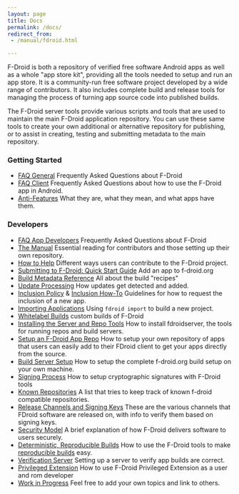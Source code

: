 ```yaml
---
layout: page
title: Docs
permalink: /docs/
redirect_from:
 - /manual/fdroid.html

---
```


F-Droid is both a repository of verified free software Android apps as
well as a whole "app store kit", providing all the tools needed to
setup and run an app store. It is a community-run free software
project developed by a wide range of contributors. It also includes
complete build and release tools for managing the process of turning
app source code into published builds.

The F-Droid server tools provide various scripts and tools that are used
to maintain the main F-Droid application repository. You can use these
same tools to create your own additional or alternative repository for
publishing, or to assist in creating, testing and submitting metadata to
the main repository.


### Getting Started

* [FAQ General](FAQ_-_General) Frequently Asked Questions about F-Droid
* [FAQ Client](FAQ_-_Client) Frequently Asked Questions about how to use the F-Droid app in Android.
* [Anti-Features](https://f-droid.org/wiki/page/Antifeatures) What they are, what they mean, and what apps have them.


### Developers

* [FAQ App Developers](FAQ_-_App_Developers) Frequently Asked Questions about F-Droid
* [The Manual](../manual/) Essential reading for contributors and those setting up their own repository.
* [How to Help](How_to_Help) Different ways users can contribute to the F-Droid project.
* [Submitting to F-Droid: Quick Start Guide](Submitting_to_F-Droid_Quick_Start_Guide) Add an app to f-droid.org
* [Build Metadata Reference](Build_Metadata_Reference) All about the build "recipes"
* [Update Processing](Update_Processing) How updates get detected and added.
* [Inclusion Policy](Inclusion_Policy) & [Inclusion How-To](Inclusion_How-To)  Guidelines for how to request the inclusion of a new app.
* [Importing Applications](Importing_Applications) Using `fdroid import` to build a new project.
* [Whitelabel Builds](Whitelabel_Builds) custom builds of F-Droid
* [Installing the Server and Repo Tools](Installing_the_Server_and_Repo_Tools) How to install fdroidserver, the tools for running repos and build servers.
* [Setup an F-Droid App Repo](Setup_an_F-Droid_App_Repo) How to setup your own repository of apps that users can easily add to their FDroid client to get your apps directly from the source.
* [Build Server Setup](Build_Server_Setup) How to setup the complete f-droid.org build setup on your own machine.
* [Signing Process](Signing_Process) How to setup cryptographic signatures with F-Droid tools
* [Known Repositories](https://f-droid.org/wiki/page/Known_Repositories) A list that tries to keep track of known f-droid compatible repositories.
* [Release Channels and Signing Keys](Release_Channels_and_Signing_Keys) These are the various channels that FDroid software are released on, with info to verify them based on signing keys.
* [Security Model](Security_Model) A brief explanation of how F-Droid delivers software to users securely.
* [Deterministic, Reproducible Builds](Deterministic,_Reproducible_Builds) How to use the F-Droid tools to make [reproducible builds](https://reproducible-builds.org) easy.
* [Verification Server](Verification_Server) Setting up a server to verify app builds are correct.
* [Privileged Extension](https://gitlab.com/fdroid/privileged-extension) How to use F-Droid Privileged Extension as a user and rom developer
* [Work in Progress](https://f-droid.org/wiki/page/Work_in_Progress) Feel free to add your own topics and link to others.
